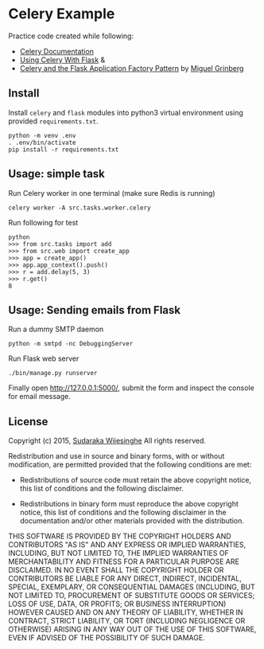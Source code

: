 # Celery Example

Practice code created while following:

  - [Celery Documentation](http://docs.celeryproject.org/en/latest/)
  - [Using Celery With Flask](http://blog.miguelgrinberg.com/post/using-celery-with-flask) &
  - [Celery and the Flask Application Factory Pattern](http://blog.miguelgrinberg.com/post/celery-and-the-flask-application-factory-pattern) by [Miguel Grinberg](https://twitter.com/miguelgrinberg)

## Install

Install `celery` and `flask` modules into python3 virtual environment using
provided `requirements.txt`.

    python -m venv .env
    . .env/bin/activate
    pip install -r requirements.txt

## Usage: simple task

Run Celery worker in one terminal (make sure Redis is running)

    celery worker -A src.tasks.worker.celery

Run following for test

    python
    >>> from src.tasks import add
    >>> from src.web import create_app
    >>> app = create_app()
    >>> app.app_context().push()
    >>> r = add.delay(5, 3)
    >>> r.get()
    8

## Usage: Sending emails from Flask

Run a dummy SMTP daemon

    python -m smtpd -nc DebuggingServer

Run Flask web server

    ./bin/manage.py runserver

Finally open http://127.0.0.1:5000/, submit the form and inspect the console for
email message.

## License

Copyright (c) 2015, [Sudaraka Wijesinghe](http://sudaraka.org)
All rights reserved.

Redistribution and use in source and binary forms, with or without
modification, are permitted provided that the following conditions are met:

* Redistributions of source code must retain the above copyright notice, this
  list of conditions and the following disclaimer.

* Redistributions in binary form must reproduce the above copyright notice,
  this list of conditions and the following disclaimer in the documentation
  and/or other materials provided with the distribution.

THIS SOFTWARE IS PROVIDED BY THE COPYRIGHT HOLDERS AND CONTRIBUTORS "AS IS"
AND ANY EXPRESS OR IMPLIED WARRANTIES, INCLUDING, BUT NOT LIMITED TO, THE
IMPLIED WARRANTIES OF MERCHANTABILITY AND FITNESS FOR A PARTICULAR PURPOSE ARE
DISCLAIMED. IN NO EVENT SHALL THE COPYRIGHT HOLDER OR CONTRIBUTORS BE LIABLE
FOR ANY DIRECT, INDIRECT, INCIDENTAL, SPECIAL, EXEMPLARY, OR CONSEQUENTIAL
DAMAGES (INCLUDING, BUT NOT LIMITED TO, PROCUREMENT OF SUBSTITUTE GOODS OR
SERVICES; LOSS OF USE, DATA, OR PROFITS; OR BUSINESS INTERRUPTION) HOWEVER
CAUSED AND ON ANY THEORY OF LIABILITY, WHETHER IN CONTRACT, STRICT LIABILITY,
OR TORT (INCLUDING NEGLIGENCE OR OTHERWISE) ARISING IN ANY WAY OUT OF THE USE
OF THIS SOFTWARE, EVEN IF ADVISED OF THE POSSIBILITY OF SUCH DAMAGE.
